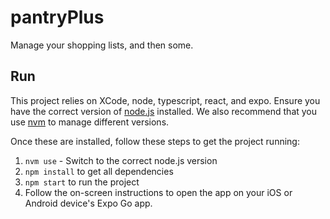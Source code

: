 # pantryPlus

Manage your shopping lists, and then some.

## Run
This project relies on XCode, node, typescript, react, and expo.
Ensure you have the correct version of [node.js](https://nodejs.org/) installed.
We also recommend that you use [nvm](https://nvm.sh) to manage different versions.

Once these are installed, follow these steps to get the project running:

1. `nvm use` - Switch to the correct node.js version
1. `npm install` to get all dependencies
1. `npm start` to run the project
1. Follow the on-screen instructions to open the app on your iOS or Android device's Expo Go app.